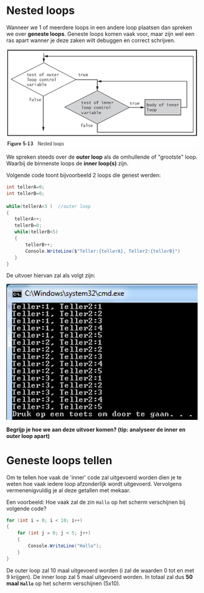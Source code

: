 # Nested loops
Wanneer we 1 of meerdere loops in een andere loop plaatsen dan spreken we over **geneste loops**. 
Geneste loops komen vaak voor, maar zijn wel een ras apart wanner je deze zaken wilt debuggen en correct schrijven.

 ![](/assets/3_loops/nesting.png)


 We spreken steeds over de **outer loop** als de omhullende of "grootste" loop. Waarbij de binnenste loops de **inner loop(s)** zijn. 


 Volgende code toont bijvoorbeeld 2 loops die genest werden:
 ```csharp
int tellerA=0;
int tellerB=0;

while(tellerA<3 )  //outer loop
{
    tellerA++;
    tellerB=0;
    while(tellerB<5)
    {
        tellerB++;
        Console.WriteLine($"Teller:{tellerA}, Teller2:{tellerB}")
    }
}
 ```

 De uitvoer hiervan zal als volgt zijn:

 ![](/assets/3_loops/nestedoutput.png)

**Begrijp je hoe we aan deze uitvoer komen? (tip: analyseer de inner en outer loop apart)**

# Geneste loops tellen
Om te tellen hoe vaak de 'inner' code zal uitgevoerd worden dien je te weten hoe vaak iedere loop afzonderlijk wordt uitgevoerd. Vervolgens vermenenigvuldig je al deze getallen met mekaar.

Een voorbeeld: Hoe vaak zal de zin ``Hallo`` op het scherm verschijnen bij volgende code?
```csharp
for (int i = 0; i < 10; i++)
{
    for (int j = 0; j < 5; j++)
    {
        Console.WriteLine("Hallo");
    }
}

```
De outer loop zal 10 maal uitgevoerd worden (i zal de waarden 0 tot en met 9 krijgen). De inner loop zal 5 maal uitgevoerd worden. In totaal zal dus **50 maal ``Hallo``** op het scherm verschijnen (5x10).

